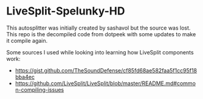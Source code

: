 # LiveSplit-Spelunky-HD

This autosplitter was initially created by sashavol but the source was lost. This repo is the decompiled code from dotpeek with some updates to make it compile again.

Some sources I used while looking into learning how LiveSplit components work:

* https://gist.github.com/TheSoundDefense/cf85fd68ae582faa5f1cc95f18bba4ec
* https://github.com/LiveSplit/LiveSplit/blob/master/README.md#common-compiling-issues
